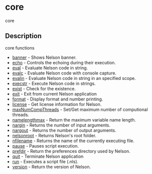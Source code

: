 

# core

core

## Description
core functions


* [banner](banner.md) - Shows Nelson banner.
* [echo](echo.md) - Controls the echoing during their execution.
* [eval](eval.md) - Evaluate Nelson code in string.
* [evalc](evalc.md) - Evaluate Nelson code with console capture.
* [evalin](evalin.md) - Evaluate Nelson code in string in an specified scope.
* [execstr](execstr.md) - Execute Nelson code in strings.
* [exist](exist.md) - Check for the existence.
* [exit](exit.md) - Exit from current Nelson application
* [format](format.md) - Display format and number printing.
* [license](license.md) - Get license information for Nelson.
* [maxNumCompThreads](maxNumCompThreads.md) - Set/Get maximum number of computional threads.
* [namelengthmax](namelengthmax.md) - Return the maximum variable name length.
* [nargin](nargin.md) - Returns the number of input arguments.
* [nargout](nargout.md) - Returns the number of output arguments.
* [nelsonroot](nelsonroot.md) - Returns Nelson's root folder.
* [nfilename](nfilename.md) - Returns the name of the currently executing file.
* [pause](pause.md) - Pauses script execution.
* [prefdir](prefdir.md) - Return the preferences directory used by Nelson.
* [quit](quit.md) - Terminate Nelson application
* [run](run.md) - Executes a script file (.nls).
* [version](version.md) - Return the version of Nelson.



